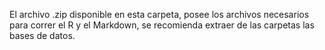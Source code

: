 El archivo .zip disponible en esta carpeta, posee los archivos necesarios para correr el R y el Markdown, se recomienda extraer de las carpetas las bases de datos.
